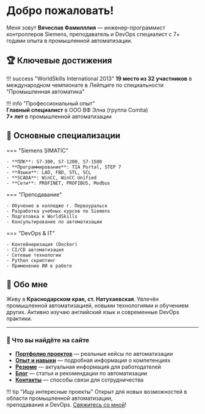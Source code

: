 # Добро пожаловать! 

Меня зовут **Вячеслав Фамилллия** — инженер-программист контроллеров Siemens, преподаватель и DevOps специалист с 7+ годами опыта в промышленной автоматизации.

## 🏆 Ключевые достижения

!!! success "WorldSkills International 2013"
    **19 место из 32 участников** в международном чемпионате в Лейпциге 
    по специальности "Промышленная автоматика"

!!! info "Профессиональный опыт"  
    **Главный специалист** в ООО ВФ Элна (группа Comita)  
    **7+ лет** в промышленной автоматизации

## 🔧 Основные специализации

=== "Siemens SIMATIC"

    - **ПЛК**: S7-300, S7-1200, S7-1500
    - **Программирование**: TIA Portal, STEP 7
    - **Языки**: LAD, FBD, STL, SCL
    - **SCADA**: WinCC, WinCC Unified
    - **Сети**: PROFINET, PROFIBUS, Modbus

=== "Преподавание"

    - Обучение в колледже г. Первоуральск
    - Разработка учебных курсов по Siemens
    - Подготовка к WorldSkills
    - Консультирование по автоматизации

=== "DevOps & IT"

    - Контейнеризация (Docker)
    - CI/CD автоматизация
    - Сетевые технологии  
    - Python скриптинг
    - Применение ИИ в работе

## 📍 Обо мне

Живу в **Краснодарском крае, ст. Натухаевская**. Увлечён промышленной автоматизацией, новыми технологиями и обучением других. Активно изучаю английский язык и современные DevOps практики.

---

<div class="project-card">
<h3>🚀 Что вы найдёте на сайте</h3>

- **[Портфолио проектов](portfolio/)** — реальные кейсы по автоматизации
- **[Опыт и навыки](about/)** — подробная информация о компетенциях  
- **[Резюме](resume/)** — актуальная информация для работодателей
- **[Блог](blog/)** — статьи и рекомендации по автоматизации
- **[Контакты](contacts/)** — способы связи для сотрудничества

</div>

!!! tip "Ищу интересные проекты"
    Открыт для новых возможностей в области промышленной автоматизации,  
    преподавания и DevOps. [Свяжитесь со мной](contacts.md)!
